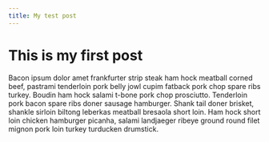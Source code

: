 ```yaml
---
title: My test post
---
```


# This is my first post

Bacon ipsum dolor amet frankfurter strip steak ham hock meatball corned beef,
pastrami tenderloin pork belly jowl cupim fatback pork chop spare ribs
turkey. Boudin ham hock salami t-bone pork chop prosciutto. Tenderloin pork
bacon spare ribs doner sausage hamburger. Shank tail doner brisket, shankle
sirloin biltong leberkas meatball bresaola short loin. Ham hock short loin
chicken hamburger picanha, salami landjaeger ribeye ground round filet
mignon pork loin turkey turducken drumstick.